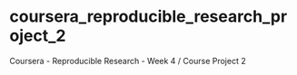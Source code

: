 # coursera_reproducible_research_project_2
Coursera - Reproducible Research - Week 4 / Course Project 2
